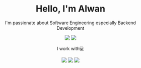 <h1 align="center">
Hello, I'm Alwan
</h1>

<p align="center">
I'm passionate about Software Engineering especially Backend Development
</p>

<p align="center">
  <a href="https://www.linkedin.com/in/alwanly/"><img src="https://img.shields.io/badge/-Linkedin-blue?style=for-the-badge&logo=Linkedin" /></a>
  <a href="https://twitter.com/Alwanley"><img src="https://img.shields.io/badge/Twitter-0089D6?style=for-the-badge&logo=twitter&logoColor=white" /></a>

</p>



<p align="center">
  I work with💻
</p>

<p align="center">
  <img src="https://img.shields.io/badge/Laravel-F44336?style=for-the-badge&logo=laravel&logoColor=white" />
  <img src="https://img.shields.io/badge/Node.js-339933?style=for-the-badge&logo=nodedotjs&logoColor=white" />
  <img src="https://img.shields.io/badge/-Vue-4fc08d?style=for-the-badge&logo=vuedotjs&logoColor=fff" />
</p>
